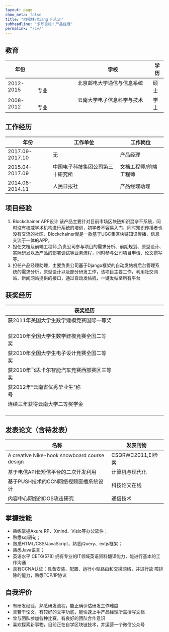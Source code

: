 ```yaml
---
layout: page
show_meta: false
title: "向福林/Xiang Fulin"
subheadline: "求职目标：产品经理"
permalink: "/cv/"
---
```


## 教育

| 年份 |   &emsp;&emsp;&emsp;&emsp;&emsp;&emsp;&emsp;&emsp;学校   |学历|
| ---- | ---- | ---- |
2012-2015 | &emsp;&emsp;&emsp;&emsp;&emsp;&emsp;&emsp;&emsp;北京邮电大学通信与信息系统专业&emsp;&emsp;&emsp;&emsp;&emsp;&emsp;&emsp; | 硕士
2008-2012 | &emsp;&emsp;&emsp;&emsp;&emsp;&emsp;&emsp;&emsp;云南大学电子信息科学与技术专业&emsp;&emsp;&emsp;&emsp;&emsp;&emsp;&emsp; |学士

## 工作经历

| 年份 |  工作单位    |工作岗位
| ---- | ---- | ----|
2017.09-2017.10 | 无|产品经理
2015.04-2017.09 | 中国电子科技集团公司第三十研究所|文档工程师/前端工程师|
2014.08-2014.11 | 人民日报社|产品经理助理

## 项目经验

1. Blockchainer APP设计
   该产品主要针对目前市场区块链知识混杂不系统，同时没有权威学术机构进行系统的培训，初学者不容易入门，同时知识传播者也没有交流的社区，Blockchainer就是一款基于UGC集区块链知识传播、信息交流于一体的APP。
2. 担任文档及前端工程师,负责公司参与项目的需求分析、前期规划、原型设计、实际研发以及产品的部署调试等业务流程，同时参与公司项目申请、论文撰写等。
3. 担任产品经理助理，主要负责公司基于Django框架的自动发帖机后台管理系统的需求分析，原型设计以及部分研发工作，该项目主要工作，利用社交网站、新闻网站提供的接口，通过自动发帖机，一键发帖至所有平台

## 获奖经历

|获奖经历 | 
| ---- | 
获2011年美国大学生数学建模竞赛国际一等奖&emsp;&emsp;&emsp;&emsp;&emsp;&emsp;&emsp;&emsp; &emsp;&emsp;&emsp;&emsp;&emsp;&emsp;&emsp;&emsp;| 	   
获2010年全国大学生数学建模竞赛全国二等奖&emsp;&emsp;&emsp;&emsp;&emsp;&emsp;&emsp;&emsp;&emsp;&emsp;&emsp;&emsp;&emsp;&emsp;&emsp;&emsp;  	|
获2010年全国大学生电子设计竞赛全国二等奖&emsp;&emsp;&emsp;&emsp;&emsp;&emsp;&emsp;&emsp;&emsp;&emsp;&emsp;&emsp;&emsp;&emsp;&emsp;&emsp;|
获2010年飞思卡尔智能汽车竞赛西部赛区三等奖&emsp;&emsp;&emsp;&emsp;&emsp;&emsp;&emsp;&emsp;&emsp;&emsp;&emsp;&emsp;&emsp;&emsp;&emsp;&emsp;  |	
获2012年“云南省优秀毕业生”称号&emsp;&emsp;&emsp;&emsp;&emsp;&emsp;&emsp;&emsp;&emsp;&emsp;&emsp;&emsp;&emsp;&emsp;&emsp;&emsp;|
连续三年获得云南大学二等奖学金 &emsp;&emsp;&emsp;&emsp;&emsp;&emsp;&emsp;&emsp; &emsp;&emsp;&emsp;&emsp;&emsp;&emsp;&emsp;&emsp;|
   
## 发表论文（含待发表）

| 名称 |  发表刊物 |  
| ---- | ---- |
A creative Nike-hook snowboard course design |CSQRWC2011,EI检索
基于电信API长短信平台的二次开发利用 | 计算机与现代化
基于PUSH技术的CCN网络视频直播系统设计 | 科技论文在线
内容中心网络的DOS攻击研究 | 通信技术

## 掌握技能

+ 熟练掌握Axure RP、Xmind、Visio等办公软件；
+ 熟悉sql语句；
+ 熟悉HTML/CSS/JavaScript，熟悉jQuery、extjs框架；
+ 熟悉Java语言； 
+ 英语水平 CET6(578) 拥有专业的IT领域英语资料翻译能力，能进行基本的工作沟通
+ 具有CCNA认证：具备安装、配置、运行小型路由和交换网络，并进行故  障排除的能力，熟悉TCP/IP协议

## 自我评价

* 有研发经验，熟悉研发流程，能正确评估研发工作难度
* 具若干论文，有较好的文字功底，能快速上手产品经理所需撰写文档
* 曾与团队参加各种比赛，有良好的团队合作意识
* 喜欢探索新事物，目前正在自学区块链技术，并运营一个微信公众号
